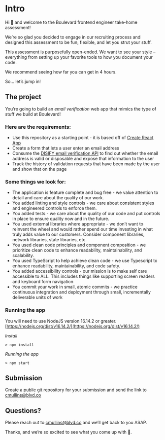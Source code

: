 # Intro

Hi 👋 and welcome to the Boulevard frontend engineer take-home assessment!

We’re so glad you decided to engage in our recruiting process and designed this assessment to be fun, flexible, and let you strut your stuff.

This assessment is purposefully open-ended. We want to see your style – everything from setting up your favorite tools to how you document your code.

We recommend seeing how far you can get in 4 hours.

So… let’s jump in!

## The project

You’re going to build an _email verification_ web app that mimics the type of stuff we build at Boulevard!

### Here are the requirements:

- Use this repository as a starting point - it is based off of [Create React App](https://github.com/mui/material-ui/tree/master/examples/material-ui-vite-ts)
- Create a form that lets a user enter an email address
- Consume the [DISIFY email verification API](https://www.disify.com/) to find out whether the email address is valid or disposable and expose that information to the user
- Track the history of validation requests that have been made by the user and show that on the page

### Some things we look for:

- The application is feature complete and bug free - we value attention to detail and care about the quality of our work.
- You added linting and style controls - we care about consistent styles and engineered controls to enforce them.
- You added tests - we care about the quality of our code and put controls in place to ensure quality now and in the future.
- You used external libraries where appropriate - we don’t want to reinvent the wheel and would rather spend our time investing in what truly adds value to our customers. Consider component libraries, network libraries, state libraries, etc.
- You used clean code principles and component composition - we prioritize clean code to enhance readability, maintainability, and scalability.
- You used TypeScript to help achieve clean code - we use Typescript to enhance readability, maintainability, and code safety.
- You added accessibility controls - our mission is to make self care accessible to ALL. This includes things like supporting screen readers and keyboard form navigation
- You commit your work in small, atomic commits - we practice continuous integration and deployment through small, incrementally deliverable units of work 

### Running the app

You will need to use NodeJS version 16.14.2 or greater.
[https://nodejs.org/dist/v16.14.2/](https://nodejs.org/dist/v16.14.2/)

*Install*
```
> npm install
```

*Running the app*
```
> npm start
```


## Submission

Create a public git repository for your submission and send the link to [cmullins@blvd.co](cmullins@blvd.co)

## Questions?

Please reach out to [cmullins@blvd.co](cmullins@blvd.co) and we’ll get back to you ASAP.

Thanks, and we’re so excited to see what you come up with 🎉.
